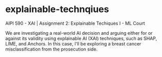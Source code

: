 # explainable-technqiues
AIPI 590 - XAI | Assignment 2: Explainable Techiques I - ML Court

We are investigating a real-world AI decision and arguing either for or against its validity using explainable AI (XAI) techniques, such as SHAP, LIME, and Anchors. In this case, I'll be exploring a breast cancer misclassification from the prosecution side. 
